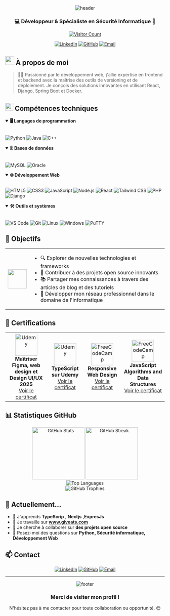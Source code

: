 <div align="center">
  
  <img src="https://capsule-render.vercel.app/api?type=waving&color=gradient&height=200&section=header&text=Sanctifier%20Yaw-Mensah&fontSize=50&fontAlignY=35&animation=fadeIn&fontColor=white" alt="header" />
  <h3>💻 Développeur & Spécialiste en Sécurité Informatique 🔐</h3>
  
  [![Visitor Count](https://profile-counter.glitch.me/sancty/count.svg)](https://github.com/sancty007)
  
  <p>
    <a href="https://www.linkedin.com/in/sanctifier-yaw-mensah-63558b242/"><img src="https://img.shields.io/badge/LinkedIn-0077B5?style=for-the-badge&logo=linkedin&logoColor=white" alt="LinkedIn" /></a>
    <a href="https://github.com/sancty007"><img src="https://img.shields.io/badge/GitHub-100000?style=for-the-badge&logo=github&logoColor=white" alt="GitHub" /></a>
    <a href="mailto:sanctifieryawmensah55@gmail.com"><img src="https://img.shields.io/badge/Email-D14836?style=for-the-badge&logo=gmail&logoColor=white" alt="Email" /></a>
  </p>
</div>

## <img src="https://media.giphy.com/media/hvRJCLFzcasrR4ia7z/giphy.gif" width="28"> À propos de moi

> 👨‍💻 Passionné par le développement web, j'allie expertise en frontend et backend avec la maîtrise des outils de versioning et de déploiement. Je conçois des solutions innovantes en utilisant React, Django, Spring Boot et Docker.

## <img src="https://media2.giphy.com/media/QssGEmpkyEOhBCb7e1/giphy.gif?cid=ecf05e47a0n3gi1bfqntqmob8g9aid1oyj2wr3ds3mg700bl&rid=giphy.gif" width="25"> Compétences techniques

<details open>
  <summary><b>🖥️ Langages de programmation</b></summary>
  <br/>
  <p align="left">
    <img src="https://img.shields.io/badge/Python-3776AB?style=for-the-badge&logo=python&logoColor=white" alt="Python" />
    <img src="https://img.shields.io/badge/Java-007396?style=for-the-badge&logo=java&logoColor=white" alt="Java" />
    <img src="https://img.shields.io/badge/C++-00599C?style=for-the-badge&logo=c%2B%2B&logoColor=white" alt="C++" />
  </p>
</details>

<details open>
  <summary><b>🗄️ Bases de données</b></summary>
  <br/>
  <p align="left">
    <img src="https://img.shields.io/badge/MySQL-4479A1?style=for-the-badge&logo=mysql&logoColor=white" alt="MySQL" />
    <img src="https://img.shields.io/badge/Oracle-F80000?style=for-the-badge&logo=oracle&logoColor=white" alt="Oracle" />
  </p>
</details>

<details open>
  <summary><b>🌐 Développement Web</b></summary>
  <br/>
  <p align="left">
    <img src="https://img.shields.io/badge/HTML5-E34F26?style=for-the-badge&logo=html5&logoColor=white" alt="HTML5" />
    <img src="https://img.shields.io/badge/CSS3-1572B6?style=for-the-badge&logo=css3&logoColor=white" alt="CSS3" />
    <img src="https://img.shields.io/badge/JavaScript-F7DF1E?style=for-the-badge&logo=javascript&logoColor=black" alt="JavaScript" />
    <img src="https://img.shields.io/badge/Node.js-339933?style=for-the-badge&logo=nodedotjs&logoColor=white" alt="Node.js" />
    <img src="https://img.shields.io/badge/React-61DAFB?style=for-the-badge&logo=react&logoColor=black" alt="React" />
    <img src="https://img.shields.io/badge/Tailwind_CSS-38B2AC?style=for-the-badge&logo=tailwind-css&logoColor=white" alt="Tailwind CSS" />
    <img src="https://img.shields.io/badge/PHP-777BB4?style=for-the-badge&logo=php&logoColor=white" alt="PHP" />
    <img src="https://img.shields.io/badge/Django-092E20?style=for-the-badge&logo=django&logoColor=white" alt="Django" />
  </p>
</details>

<details open>
  <summary><b>🛠️ Outils et systèmes</b></summary>
  <br/>
  <p align="left">
    <img src="https://img.shields.io/badge/VS_Code-007ACC?style=for-the-badge&logo=visual-studio-code&logoColor=white" alt="VS Code" />
    <img src="https://img.shields.io/badge/Git-F05032?style=for-the-badge&logo=git&logoColor=white" alt="Git" />
    <img src="https://img.shields.io/badge/Linux-FCC624?style=for-the-badge&logo=linux&logoColor=black" alt="Linux" />
    <img src="https://img.shields.io/badge/Windows-0078D6?style=for-the-badge&logo=windows&logoColor=white" alt="Windows" />
    <img src="https://img.shields.io/badge/PuTTY-007ACC?style=for-the-badge&logo=putty&logoColor=white" alt="PuTTY" />
  </p>
</details>

## 🎯 Objectifs

<table>
  <tr>
    <td>
      <img src="https://media.giphy.com/media/WUlplcMpOCEmTGBtBW/giphy.gif" width="60">
    </td>
    <td>
      <ul>
        <li>🔍 Explorer de nouvelles technologies et frameworks</li>
        <li>🤝 Contribuer à des projets open source innovants</li>
        <li>📚 Partager mes connaissances à travers des articles de blog et des tutoriels</li>
        <li>💼 Développer mon réseau professionnel dans le domaine de l'informatique</li>
      </ul>
    </td>
  </tr>
</table>

## 📖 Certifications

<div align="center">
  <table>
    <tr>
      <td align="center">
        <img width="70" src="https://img.icons8.com/color/344/udemy.png" alt="Udemy"/><br />
        <b>Maîtriser Figma, web design et Design UI/UX 2025</b><br />
        <a href="https://www.udemy.com/certificate/UC-e6108141-51f9-4af0-9526-d29c0beacbc2/">Voir le certificat</a>
      </td>
      <td align="center">
        <img width="70" src="https://img.icons8.com/color/344/udemy.png" alt="Udemy"/><br />
        <b>TypeScript sur Udemy</b><br />
        <a href="https://www.udemy.com/certificate/UC-ee6bc228-d313-4980-a296-85847ee1d882/">Voir le certificat</a>
      </td>
      <td align="center">
        <img width="70" src="https://img.icons8.com/windows/344/free-code-camp.png" alt="FreeCodeCamp"/><br />
        <b>Responsive Web Design</b><br />
        <a href="https://www.freecodecamp.org/certification/sanctifier/responsive-web-design">Voir le certificat</a>
      </td>
      <td align="center">
        <img width="70" src="https://img.icons8.com/windows/344/free-code-camp.png" alt="FreeCodeCamp"/><br />
        <b>JavaScript Algorithms and Data Structures</b><br />
        <a href="https://www.freecodecamp.org/certification/sanctifier/javascript-algorithms-and-data-structures-v8">Voir le certificat</a>
      </td>
    </tr>
  </table>
</div>

## 📊 Statistiques GitHub

<div align="center">
  <img src="https://github-readme-stats.vercel.app/api?username=sancty007&show_icons=true&theme=radical&count_private=true&hide_border=true&title_color=00FFFF&icon_color=00FFFF&text_color=c9d1d9&bg_color=0d1117" alt="GitHub Stats" height="165" />
  <img src="https://github-readme-streak-stats.herokuapp.com/?user=sancty007&theme=black-ice&hide_border=true&stroke=0000&background=0d1117&ring=00FFFF&fire=00FFFF&currStreakLabel=00FFFF" alt="GitHub Streak" height="165" />
</div>

<div align="center">
  <img src="https://github-readme-stats.vercel.app/api/top-langs/?username=sancty007&layout=compact&theme=radical&hide_border=true&title_color=00FFFF&text_color=c9d1d9&bg_color=0d1117" alt="Top Languages" />
</div>

<div align="center">
  <img src="https://github-profile-trophy.vercel.app/?username=sancty007&theme=radical&no-frame=true&no-bg=true&margin-w=4" alt="GitHub Trophies" />
</div>

## 🔭 Actuellement...

- 🌱 J'apprends **TypeScrip** , **Nextjs** ,**ExpresJs** 
- 🔭 Je travaille sur **www.giveats.com**
- 👯 Je cherche à collaborer sur **des projets open source**
- 💬 Posez-moi des questions sur **Python, Sécurité informatique, Développement Web**

## 📫 Contact

<div align="center">
  <a href="https://www.linkedin.com/in/sanctifier-yaw-mensah-63558b242/"><img src="https://img.shields.io/badge/LinkedIn-0077B5?style=for-the-badge&logo=linkedin&logoColor=white" alt="LinkedIn" /></a>
  <a href="https://github.com/sancty007"><img src="https://img.shields.io/badge/GitHub-100000?style=for-the-badge&logo=github&logoColor=white" alt="GitHub" /></a>
  <a href="mailto:sanctifieryawmensah55@gmail.com"><img src="https://img.shields.io/badge/Email-D14836?style=for-the-badge&logo=gmail&logoColor=white" alt="Email" /></a>
</div>


---

<div align="center">
  <img src="https://capsule-render.vercel.app/api?type=waving&color=gradient&height=120&section=footer" alt="footer" />
  
  ### Merci de visiter mon profil ! 
  <p>N'hésitez pas à me contacter pour toute collaboration ou opportunité. 😊</p>
</div>

